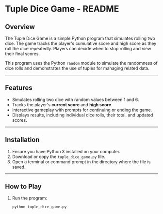 # Tuple Dice Game - README

## Overview
The Tuple Dice Game is a simple Python program that simulates rolling two dice. The game tracks the player's cumulative score and high score as they roll the dice repeatedly. Players can decide when to stop rolling and view their final scores.

This program uses the Python `random` module to simulate the randomness of dice rolls and demonstrates the use of tuples for managing related data.

---

## Features
- Simulates rolling two dice with random values between 1 and 6.
- Tracks the player's **current score** and **high score**.
- Interactive gameplay with prompts for continuing or ending the game.
- Displays results, including individual dice rolls, their total, and updated scores.

---

## Installation
1. Ensure you have Python 3 installed on your computer.
2. Download or copy the `tuple_dice_game.py` file.
3. Open a terminal or command prompt in the directory where the file is saved.

---

## How to Play
1. Run the program:
   ```bash
   python tuple_dice_game.py
